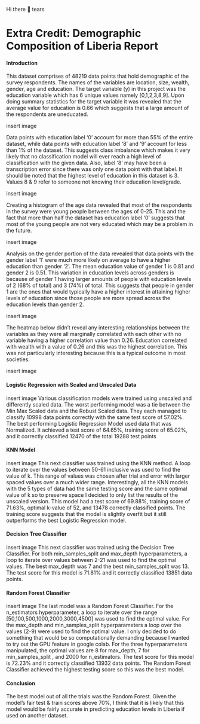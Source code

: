 Hi there 👋
tears

# Extra Credit: Demographic Composition of Liberia Report

#### Introduction

This dataset comprises of 48219 data points that hold demographic of the survey respondents. The names of the variables are location, size, wealth, gender, age and education. The target variable (y) in this project was the education variable which has 6 unique values namely [0,1,2,3,8,9]. Upon doing summary statistics for the target variable it was revealed that the average value for education is 0.66 which suggests that a large amount of the respondents are uneducated. 

insert image

Data points with education label ‘0’ account for more than 55% of the entire dataset, while data points with education label ‘8’ and ‘9’ account for less than 1% of the dataset. This suggests class imbalance which makes it very likely that no classification model will ever reach a high level of classification with the given data. Also, label ‘8’ may have been a transcription error since there was only one data point with that label. It should be noted that the highest level of education in this dataset is 3. Values 8 & 9 refer to someone not knowing their education level/grade.

insert image

Creating a histogram of the age data revealed that most of the respondents in the survey were young people between the ages of 0-25. This and the fact that more than half the dataset has education label ‘0’ suggests that most of the young people are not very educated which may be a problem in the future.

insert image

Analysis on the gender portion of the data revealed that data points with the gender label ‘1’ were much more likely on average to have a higher education than gender ‘2’. The mean education value of gender 1 is 0.81 and gender 2 is 0.51. This variation in education levels across genders is because of gender 1 having larger amounts of people with education levels of 2 (68% of total) and 3 (74%) of total. This suggests that people in gender 1 are the ones that would typically have a higher interest in attaining higher levels of education since those people are more spread across the education levels than gender 2.

insert image

The heatmap below didn’t reveal any interesting relationships between the variables as they were all marginally correlated with each other with no variable having a higher correlation value than 0.26. Education correlated with wealth with a value of 0.26 and this was the highest correlation. This was not particularly interesting because this is a typical outcome in most societies.

insert image

#### Logistic Regression with Scaled and Unscaled Data
insert image
Various classification models were trained using unscaled and differently scaled data. The worst performing model was a tie between the Min Max Scaled data and the Robust Scaled data. They each managed to classify 10998 data points correctly with the same test score of 57.02%. The best performing Logistic Regression Model used data that was Normalized. It achieved a test score of 64.65%, training score of 65.02%, and it correctly classified 12470 of the total 19288 test points

#### KNN Model
insert image
This next classifier was trained using the KNN method. A loop to iterate over the values between 50-61 inclusive was used to find the value of k. This range of values was chosen after trial and error with larger spaced values over a much wider range. Interestingly, all the KNN models with the 5 types of data had the same testing score and the same optimal value of k so to preserve space I decided to only list the results of the unscaled version. This model had a test score  of 69.88%, training score of 71.63%, optimal k-value of 52, and 13478 correctly classified points. The training score suggests that the model is slightly overfit but it still outperforms the best Logistic Regression model.

#### Decision Tree Classifier
insert image
This next classifier was trained using the Decision Tree Classifier. For both min_samples_split and max_depth hyperparameters, a loop to iterate over values between 2-21 was used to find the optimal values. The best max_depth was 7 and the best min_samples_split was 13. The test score for this model is 71.81% and it correctly classified 13851 data points.

#### Random Forest Classifier
insert image
The last model was a Random Forest Classifier. For the n_estimators hyperparameter, a loop to iterate over the range [50,100,500,1000,2000,3000,4500] was used to find the optimal value. For the max_depth and min_samples_split hyperparameters a loop over the values (2-9) were used to find the optimal value. I only decided to do something that would be so computationally demanding because I wanted to try out the GPU feature in google colab. 
For the three hyperparameters manipulated, the optimal values are 8 for max_depth, 7 for min_samples_split , and 2000 for n_estimators. The test score for this model is 72.23% and it correctly classified 13932 data points. The Random Forest Classifier achieved the highest testing score so this was the best model. 


#### Conclusion
The best model out of all the trials was the Random Forest. Given the model’s fair test & train scores above 70%, I think that it is likely that this model would be fairly accurate in predicting education levels in Liberia if used on another dataset.



<!--
**daskeete/daskeete** is a ✨ _special_ ✨ repository because its `README.md` (this file) appears on your GitHub profile.

Here are some ideas to get you started:

- 🔭 I’m currently working on ...
- 🌱 I’m currently learning ...
- 👯 I’m looking to collaborate on ...
- 🤔 I’m looking for help with ...
- 💬 Ask me about ...
- 📫 How to reach me: ...
- 😄 Pronouns: ...
- ⚡ Fun fact: ...
-->
